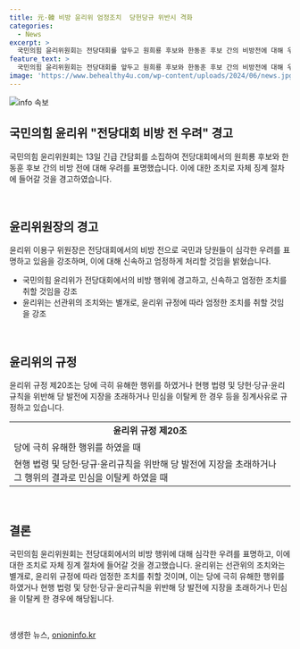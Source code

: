 ```yaml
---
title: 元·韓 비방 윤리위 엄정조치  당헌당규 위반시 격화
categories:
  - News
excerpt: >
  국민의힘 윤리위원회는 전당대회를 앞두고 원희룡 후보와 한동훈 후보 간의 비방전에 대해 우려를 표명하며 긴급 간담회를 소집했다. 이용구 윤리위원장은 국민과 당원이 깊이 우려하고 있다고 강조하며, 자체 징계 절차에 나설 것을 경고했다. 선관위 결정에 불복하는 후보들에 대해서는 구체적으로 언급하지는 않았다.
feature_text: >
  국민의힘 윤리위원회는 전당대회를 앞두고 원희룡 후보와 한동훈 후보 간의 비방전에 대해 우려를 표명하며 긴급 간담회를 소집했다. 이용구 윤리위원장은 국민과 당원이 깊이 우려하고 있다고 강조하며, 자체 징계 절차에 나설 것을 경고했다. 선관위 결정에 불복하는 후보들에 대해서는 구체적으로 언급하지는 않았다.
image: 'https://www.behealthy4u.com/wp-content/uploads/2024/06/news.jpg'
---
```


<p><img src="https://www.behealthy4u.com/wp-content/uploads/2024/06/news.jpg" alt="info 속보" /></p>

<h2>국민의힘 윤리위 "전당대회 비방 전 우려" 경고</h2>

<p>국민의힘 윤리위원회는 13일 긴급 간담회를 소집하여 전당대회에서의 원희룡 후보와 한동훈 후보 간의 비방 전에 대해 우려를 표명했습니다. 이에 대한 조치로 자체 징계 절차에 들어갈 것을 경고하였습니다.</p>

<p data-ke-size="size16">&nbsp;</p>

<h2 data-ke-size="size26">윤리위원장의 경고</h2>

<p>윤리위 이용구 위원장은 전당대회에서의 비방 전으로 국민과 당원들이 심각한 우려를 표명하고 있음을 강조하며, 이에 대해 신속하고 엄정하게 처리할 것임을 밝혔습니다.</p>

<ul>
  <li>국민의힘 윤리위가 전당대회에서의 비방 행위에 경고하고, 신속하고 엄정한 조치를 취할 것임을 강조</li>
  <li>윤리위는 선관위의 조치와는 별개로, 윤리위 규정에 따라 엄정한 조치를 취할 것임을 강조</li>
</ul>

<p data-ke-size="size16">&nbsp;</p>

<h2 data-ke-size="size26">윤리위의 규정</h2>

<p>윤리위 규정 제20조는 당에 극히 유해한 행위를 하였거나 현행 법령 및 당헌·당규·윤리규칙을 위반해 당 발전에 지장을 초래하거나 민심을 이탈케 한 경우 등을 징계사유로 규정하고 있습니다.</p>

<table>
  <tr>
    <td style="text-align: center; height: 17px;"><b>윤리위 규정 제20조</b></td>
  </tr>
  <tr>
    <td>당에 극히 유해한 행위를 하였을 때</td>
  </tr>
  <tr>
    <td>현행 법령 및 당헌·당규·윤리규칙을 위반해 당 발전에 지장을 초래하거나 그 행위의 결과로 민심을 이탈케 하였을 때</td>
  </tr>
</table>

<p data-ke-size="size16">&nbsp;</p>

<h2 data-ke-size="size26">결론</h2>

<p>국민의힘 윤리위원회는 전당대회에서의 비방 행위에 대해 심각한 우려를 표명하고, 이에 대한 조치로 자체 징계 절차에 들어갈 것을 경고했습니다. 윤리위는 선관위의 조치와는 별개로, 윤리위 규정에 따라 엄정한 조치를 취할 것이며, 이는 당에 극히 유해한 행위를 하였거나 현행 법령 및 당헌·당규·윤리규칙을 위반해 당 발전에 지장을 초래하거나 민심을 이탈케 한 경우에 해당됩니다.</p>

<p data-ke-size="size16">&nbsp;</p>
생생한 뉴스, <a href="https://onioninfo.kr" rel="dofollow">onioninfo.kr</a>


